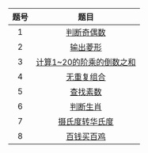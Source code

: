 |题号|题目|
|:---:|:---:|
|1|[判断奇偶数](./Exercise1.java)|
|2|[输出菱形](./Exercise2.java)|
|3|[计算1~20的阶乘的倒数之和](./Exercise3.java)|
|4|[无重复组合](./Exercise4.java)|
|5|[查找素数](./Exercise5.java)|
|6|[判断生肖](./Exercise6.java)|
|7|[摄氏度转华氏度](./Exercise7.java)|
|8|[百钱买百鸡](./Exercise8.java)|
